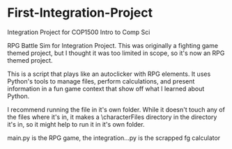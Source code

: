 # First-Integration-Project
Integration Project for COP1500 Intro to Comp Sci

RPG Battle Sim for Integration Project.
This was originally a fighting game themed project, but I thought it was
too limited in scope, so it's now an RPG themed project.

This is a script that plays like an autoclicker with RPG elements. It uses
Python's tools to manage files, perform calculations, and present information
in a fun game context that show off what I learned about Python.

I recommend running the file in it's own folder. While it doesn't touch any
of the files where it's in, it makes a \characterFiles directory in the
directory it's in, so it might help to run it in it's own folder.

main.py is the RPG game, the integration...py is the scrapped fg calculator
